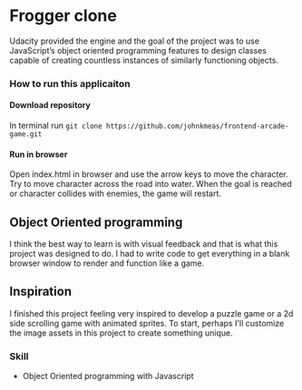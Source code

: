 # Frogger clone
Udacity provided the engine and the goal of the project was
to use JavaScript’s object oriented programming features to design classes capable of creating countless instances of similarly functioning objects.

### How to run this applicaiton
#### Download repository
In terminal run `git clone https://github.com/johnkmeas/frontend-arcade-game.git`

#### Run in browser
Open index.html in browser and use the arrow keys to move the character. Try to move character across the road into water. When the goal is reached or character collides with enemies, the game will restart.
## Object Oriented programming
I think the best way to learn is with visual feedback and that is what this project was designed to do. I had to write code to get everything in a blank browser window to render and function like a game.

## Inspiration
I finished this project feeling very inspired to develop a puzzle game or a 2d side scrolling game with animated sprites. To start, perhaps I'll customize the image assets in this project to create something unique.

### Skill
- Object Oriented programming with Javascript
